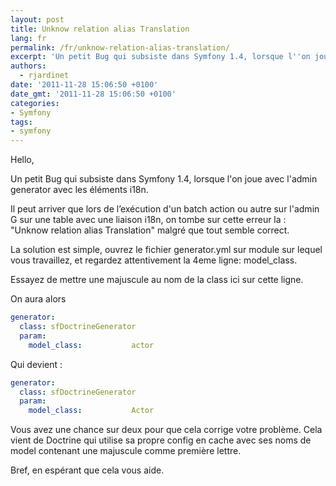 ```yaml
---
layout: post
title: Unknow relation alias Translation
lang: fr
permalink: /fr/unknow-relation-alias-translation/
excerpt: 'Un petit Bug qui subsiste dans Symfony 1.4, lorsque l''on joue avec l''admin generator avec les éléments i18n.'
authors:
  - rjardinet
date: '2011-11-28 15:06:50 +0100'
date_gmt: '2011-11-28 15:06:50 +0100'
categories:
- Symfony
tags:
- symfony
---
```


Hello,

Un petit Bug qui subsiste dans Symfony 1.4, lorsque l'on joue avec l'admin generator avec les éléments i18n.

Il peut arriver que lors de l’exécution d'un batch action ou autre sur l'admin G sur une table avec une liaison i18n, on tombe sur cette erreur la : "Unknow relation alias Translation" malgré que tout semble correct.

La solution est simple, ouvrez le fichier generator.yml sur module sur lequel vous travaillez, et regardez attentivement la 4eme ligne: model\_class.

Essayez de mettre une majuscule au nom de la class ici sur cette ligne.

On aura alors

```yaml
generator:
  class: sfDoctrineGenerator
  param:
    model_class:           actor
```

Qui devient :

```yaml
generator:
  class: sfDoctrineGenerator
  param:
    model_class:           Actor
```

Vous avez une chance sur deux pour que cela corrige votre problème. Cela vient de Doctrine qui utilise sa propre config en cache avec ses noms de model contenant une majuscule comme première lettre.

Bref, en espérant que cela vous aide.
